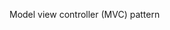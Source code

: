 <span id="title">Model view controller (MVC) pattern</span>

<div id="body">

<include src="what/unit-inParent-asPanel.md" boilerplate />

</div>
